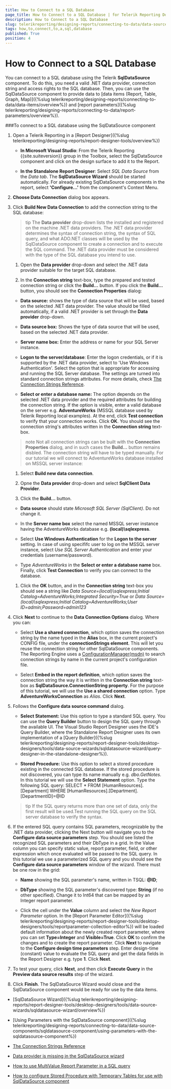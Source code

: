 ```yaml
---
title: How to Connect to a SQL Database
page_title: How to Connect to a SQL Database | for Telerik Reporting Documentation
description: How to Connect to a SQL Database
slug: telerikreporting/designing-reports/connecting-to-data/data-source-components/sqldatasource-component/how-to-connect-to-a-sql-database
tags: how,to,connect,to,a,sql,database
published: True
position: 4
---
```


# How to Connect to a SQL Database



You can connect to a SQL database using the Telerik         __SqlDataSource__ component. To do this, you need a valid .NET data provider, connection string and access         rights to the SQL database. Then, you can use the SqlDataSource component         to provide data to [data items (Report, Table, Graph, Map)]({%slug telerikreporting/designing-reports/connecting-to-data/data-items/overview%})         and [report parameters]({%slug telerikreporting/designing-reports/connecting-to-data/report-parameters/overview%}).       

###To connect to a SQL database using the SqlDataSource component

1. Open a Telerik Reporting in a [Report Designer]({%slug telerikreporting/designing-reports/report-designer-tools/overview%})

   + __In Microsoft Visual Studio__: From the Telerik Reporting {{site.suiteversion}} group in the Toolbox, select the                   SqlDataSource component and click on the design surface to add it to the Report.                 

   + __In the Standalone Report Designer__: Select *SQL Data Source* from the *Data tab*.                     The __SqlDataSource Wizard__ should be started automatically. For already existing SqlDataSource components in the report, select               __'Configure...'__ from the component's Context Menu.             

1. __Choose Data Connection__ dialog box appears.             

1. Click __Build New Data Connection__ to add the connection string to the SQL database:             

    >tip The  __Data provider__  drop-down lists the installed and registered on the machine .NET data providers.                 The .NET data provider determines the syntax of connection string, the syntax of SQL query,                 and what ADO.NET classes will be used by the SqlDataSource component to create a connection and to execute the SQL command.               The .NET data provider must be considered with the type of the SQL database you intend to use.



   1. Open the __Data provider__ drop-down and select the .NET data provider suitable for the target SQL database.                 

   1. In the __Connection string__ text-box, type the prepared and tested connection string                   or click the __Build...__ button.                 If you click the __Build...__ button, you should see the __Connection Properties__ dialog:                 

   + __Data source:__ shows the type of data source that will be used, based on the selected .NET data provider.                       The value should be filled automatically, if a valid .NET provider is set through the __Data provider__ drop-down.                     

   + __Data source box:__ Shows the type of data source that will be used, based on the selected .NET data provider.                     

   + __Server name box:__ Enter the address or name for your SQL Server instance.                     

   + __Logon to the server/database__: Enter the logon credentials, or if it is supported by the .NET data provider,                       select to 'Use Windows Authentication'. Select the option that is appropriate for accessing and running the SQL Server database.                       The settings are turned into standard connection strings attributes. For more details, check [The Connection Strings Reference](https://www.connectionstrings.com/).                     

   + __Select or enter a database name:__ The option depends on the selected .NET data provider and the required attributes for building the connection string.                       If the option is visible, enter a valid database on the server e.g. __AdventureWorks__ (MSSQL database used by Telerik Reporting local examples).                     At the end, click __Test connection__ to verify that your connection works.                   Click __OK__. You should see the connection string's attributes written in the __Connection string__ text-box.                 

   >note Not all connection strings can be built with the  __Connection Properties__  dialog,                     and in such cases the  __Build...__  button remains disbled. The connection string will have to be typed manually.                       For our tutorial we will connect to AdventureWorks database installed on MSSQL server instance:

   1. Select __Build new data connection__.                 

   1. Opne the __Data provider__ drop-down and select __SqlClient Data Provider__.                 

   1. Click the __Build...__ button.                 

   + __Data source__ should state *Microsoft SQL Server (SqlClient)*. Do not change it.                     

   + In the __Server name box__ select the named MSSQL server instance having the AdventureWorks database                       e.g. __(local)\sqlexpress__.                     

   + Select __Use Windows Authentication__ for the __Logon to the server__ setting.                       In case of using specififc user to log on the MSSQL server instance, select *Use SQL Server Authentication*                       and enter your credentials (username/password).                     

   + Type *AdventureWorks* in the __Select or enter a database name__ box.                     Finally, click __Test Connection__ to verify you can connect to the database.                 

   1. Click the __OK__ button, and in the __Connection string__ text-box you should see a string like                   *Data Source=(local)\sqlexpress;Initial Catalog=AdventureWorks;Integrated Security=True*                   or *Data Source=(local)\sqlexpress;Initial Catalog=AdventureWorks;User ID=admin;Password=admin123*

1. Click __Next__               to continue to the __Data Connection Options__ dialog. Where you can:             

   + Select __Use a shared connection__, which option saves the connection string by the name typed in the __Alias__ box, in the current project's CONFIG file,                   under the __connectionStrings element__.                 This will let you reuse the connection string for other SqlDataSource components. The Reporting Engine uses a [ConfigurationManager(msdn)](https://msdn.microsoft.com/en-us/library/system.configuration.configurationmanager(v=vs.110).aspx) to search connection strings by name in the current project's configuration file.                 

   + Select __Embed in the report definition__, which option saves the connection string                   the way it is written in the __Connection string__ text-box as __SqlDataSource.ConnectionString property__.                     For the purpose of this tutorial, we will use the __Use a shared connection__ option.               Type __AdventureWorksConnection__ as *Alias*.                 Click __Next__.             

1. Follows the __Configure data source command__ dialog.             

   + __Select Statement:__ Use this option to type a standard SQL query.                   You can use the __Query Builder__ button to design the SQL query through the available UI.                 The Visual Studio Report Designer uses the IDE's Query Builder,                   where the Standalone Report Designer uses its own implementation of a [Query Builder]({%slug telerikreporting/designing-reports/report-designer-tools/desktop-designers/tools/data-source-wizards/sqldatasource-wizard/query-designer-in-the-standalone-designer%}).                 

   + __Stored Procedure:__ Use this option to select a stored procedure existing in the connected SQL database.                   If the stored procedure is not discovered, you can type its name manually e.g. *dbo.GetNotes*.                     In this tutorial we will use the __Select Statement__ option. Type the following SQL query:                 SELECT * FROM [HumanResources].[Department] WHERE [HumanResources].[Department].[DepartmentID]=@ID

    >tip If the SQL query returns more than one set of data, only the first result will be used.Test running the SQL query on the SQL server database to verify the syntax.



1. If the entered SQL query contains SQL parameters, recognizable by the .NET data provider, clicking the Next button will navigate you to the               __Configure data source parameters__ step. You should see listed the recognized SQL parameters and their DbType in a grid.               In the Value column you can specify static value, report parameter, field, or other expression which once evaluated will be passed to the SQL query.                 In this tutorial we use a parameterized SQL query and you should see the __Configure data source parameters__ window of the wizard.               There must be one row in the grid:             

   + __Name__ showing the SQL parameter's name, written in TSQL: __@ID__;                 

   + __DbType__ showing the SQL parameter's discovered type: __String__ (if no other specified).                   Change it to Int64 that can be mapped by an Integer report parameter.                 

   + Click the cell under the __Value__ column and select the *New Report Parameter* option.                   In the [Report Parameter Editor]({%slug telerikreporting/designing-reports/report-designer-tools/desktop-designers/tools/reportparameter-collection-editor%}) will be loaded default information about the newly created report parameter,                   where you can set __Type=Integer__ and __Visible=True__.                   Click __OK__ to confirm the changes and to create the report parameter.                     Click __Next__ to navigate to the __Configure design time parameters__ step.               Enter design-time (constant) value to evaluate the SQL query and get the data fields in the Report Designer e.g. type __1__.                 Click __Next__.             

1. To test your query, click __Next__, and then               click __Execute Query__ in the __Preview data source results__ step of the wizard.             

1. Click __Finish__. The SqlDataSource Wizard would close               and the SqlDataSource component would be ready for use by the data               items.             

 * [SqlDataSource Wizard]({%slug telerikreporting/designing-reports/report-designer-tools/desktop-designers/tools/data-source-wizards/sqldatasource-wizard/overview%})

 * [Using Parameters with the SqlDataSource component]({%slug telerikreporting/designing-reports/connecting-to-data/data-source-components/sqldatasource-component/using-parameters-with-the-sqldatasource-component%})

 * [The Connection Strings Reference](https://www.connectionstrings.com/)

 * [Data provider is missing in the SqlDataSource wizard](http://www.telerik.com/support/kb/reporting/details/data-provider-is-missing-in-the-sqldatasource-wizard)

 * [How to use MultiValue Report Parameter in a SQL query](http://www.telerik.com/support/kb/reporting/accessing-and-managing-data/details/how-to-use-multivalue-report-parameter-in-a-sql-query)

 * [How to configure Stored Procedure with Temporary Tables for use with SqlDataSource component](http://www.telerik.com/support/kb/reporting/accessing-and-managing-data/details/how-to-configure-stored-procedure-with-temporary-tables-for-use-with-sqldatasource-component)
